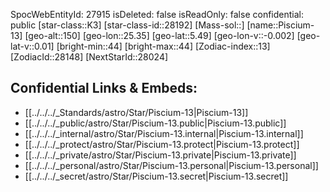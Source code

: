 ﻿---
location: [5.49,-25.35,150]
type: Star
tags:
- astro/Star

---
SpocWebEntityId: 27915
isDeleted: false
isReadOnly: false
confidential: public
[star-class::K3]
[star-class-id::28192]
[Mass-sol::]
[name::Piscium-13]
[geo-alt::150]
[geo-lon::25.35]
[geo-lat::5.49]
[geo-lon-v::-0.002]
[geo-lat-v::0.01]
[bright-min::44]
[bright-max::44]
[Zodiac-index::13]
[ZodiacId::28148]
[NextStarId::28024]



## Confidential Links & Embeds: 
- [[../../../_Standards/astro/Star/Piscium-13|Piscium-13]] 
- [[../../../_public/astro/Star/Piscium-13.public|Piscium-13.public]] 
- [[../../../_internal/astro/Star/Piscium-13.internal|Piscium-13.internal]] 
- [[../../../_protect/astro/Star/Piscium-13.protect|Piscium-13.protect]] 
- [[../../../_private/astro/Star/Piscium-13.private|Piscium-13.private]] 
- [[../../../_personal/astro/Star/Piscium-13.personal|Piscium-13.personal]] 
- [[../../../_secret/astro/Star/Piscium-13.secret|Piscium-13.secret]] 
